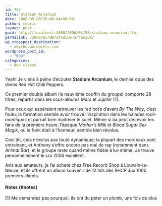 ```yaml
---
id: 757
title: Stadium Arcanium
date: 2006-05-08T20:46:04+00:00
author: cedric
layout: post
guid: http://localhost:4000/2006/05/08/stadium-arcanium.html
permalink: /2006/05/08/stadium-arcanium/
wp_crosspost_destination:
  - akyrho.wordpress.com
wordpress_post_id:
  - "603"
categories:
  - Non classé
---
```

<img src="https://i0.wp.com/www.danceage.com/gallery/data/media/743/red-hot-chili-peppers-y-05.jpg?w=900" alt="" data-recalc-dims="1" />Yeah! Je viens à peine d’écouter **Stadium Arcanium**, le dernier opus des divins Red Hot Chili Peppers.

Ce premier double album (le neuvième couffin du groupe) comporte 28 titres, répartis dans les sous-albums _Mars_ et _Jupiter_ [1].

Pour ceux qui espéraient retrouver les red hot’s d’avant _By The Way_, c’est foutu; la formation semble avoir trouvé l’inspiration dans les balades _rock-mantiques_ et parrait bien maitriser le sujet. Même si ùa peut décevoir les fans de la première heure, l’époque _Mother’s Milk_ et _Blood Sugar Sex Magik_, ou le funk était à l’honneur, semble bien révolue.

Ceci dit, cela n’exclus pas toute dynamique; la plupart des morceaux sont entrainant, et Anthony s’offre encore pas mal de rap (notamment dans _Animal Bar_), et le groupe reste quand même fidèle à lui-même. Je trouve personnellement le cru 2006 excellent.

Avis aux amateurs, je l’ai acheté chez Free Record Shop à Louvain-la-Neuve, et ils offrent un album souvenir de 12 _hits_ des RHCP aux 1000 premiers clients.

#### Notes {#notes}

[1] Me demandez pas pourquoi, ils ont du péter un plomb, une fois de plus
